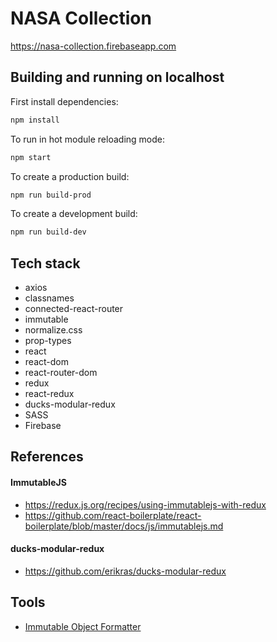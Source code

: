 # NASA Collection

https://nasa-collection.firebaseapp.com

## Building and running on localhost

First install dependencies:

```sh
npm install
```

To run in hot module reloading mode:

```sh
npm start
```

To create a production build:

```sh
npm run build-prod
```

To create a development build:

```sh
npm run build-dev
```

## Tech stack

- axios
- classnames
- connected-react-router
- immutable
- normalize.css
- prop-types
- react
- react-dom
- react-router-dom
- redux
- react-redux
- ducks-modular-redux
- SASS
- Firebase

## References

#### ImmutableJS

- https://redux.js.org/recipes/using-immutablejs-with-redux
- https://github.com/react-boilerplate/react-boilerplate/blob/master/docs/js/immutablejs.md

#### ducks-modular-redux

- https://github.com/erikras/ducks-modular-redux

## Tools

- [Immutable Object Formatter](https://chrome.google.com/webstore/detail/immutablejs-object-format/hgldghadipiblonfkkicmgcbbijnpeog)
